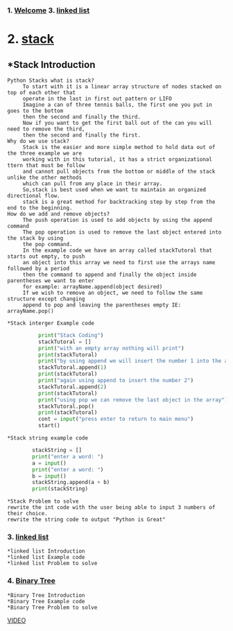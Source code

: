 <!---
moscarelloscott/moscarelloscott is a ✨ special ✨ repository because its `README.md` (this file) appears on your GitHub profile.
You can click the Preview link to take a look at your changes.
--->
 
### 1. [Welcome](https://github.com/moscarelloscott/moscarelloscott/blob/main/CSE212.md)  3. [linked list](https://github.com/moscarelloscott/moscarelloscott/blob/main/linkedlist.md)
# 2. [stack](https://github.com/moscarelloscott/moscarelloscott/blob/main/stack.md)
 ## *Stack Introduction
	Python Stacks what is stack?
		 To start with it is a linear array structure of nodes stacked on top of each other that 
		 operate in the last in first out pattern or LIFO
		 Imagine a can of three tennis balls, the first one you put in goes to the bottom
		 then the second and finally the third.
		 Now if you want to get the first ball out of the can you will need to remove the third,
		 then the second and finally the first. 
	Why do we use stack?
		 Stack is the easier and more simple method to hold data out of the three example we are 
		 working with in this tutorial, it has a strict organizational ttern that must be follow 
		 and cannot pull objects from the bottom or middle of the stack unlike the other methods 
		 which can pull from any place in their array.
		 So,stack is best used when we want to maintain an organized directional flow.
		 stack is a great method for backtracking step by step from the end to the beginning.
	How do we add and remove objects?
		 The push operation is used to add objects by using the append command
		 The pop operation is used to remove the last object entered into the stack by using
		 the pop command.
		 In the example code we have an array called stackTutoral that starts out empty, to push
		 an object into this array we need to first use the arrays name followed by a period 
		 then the command to append and finally the object inside parentheses we want to enter
		 for example: arrayName.append(object desired)
		 If we wish to remove an object, we need to follow the same structure except changing
		 append to pop and leaving the parentheses empty IE: arrayName.pop()

    *Stack interger Example code    
~~~Python
          print("Stack Coding")
          stackTutoral = []
          print("with an empty array nothing will print")
          print(stackTutoral)
          print("by using append we will insert the number 1 into the array")
          stackTutoral.append(1)
          print(stackTutoral)
          print("again using append to insert the number 2")
          stackTutoral.append(2)
          print(stackTutoral)
          print("using pop we can remove the last object in the array")
          stackTutoral.pop()
          print(stackTutoral)
          cont = input("press enter to return to main menu")
          start()        
~~~
    *Stack string example code
~~~Python
	    stackString = []
	    print("enter a word: ")
	    a = input()
	    print("enter a word: ")
	    b = input()
	    stackString.append(a + b)
	    print(stackString)
~~~    
    *Stack Problem to solve
    rewrite the int code with the user being able to input 3 numbers of their choice.
    rewrite the string code to output "Python is Great"
    

### 3. [linked list](https://github.com/moscarelloscott/moscarelloscott/blob/main/linkedlist.md)
    *linked list Introduction
    *linked list Example code
    *linked list Problem to solve

### 4. [Binary Tree](https://github.com/moscarelloscott/moscarelloscott/blob/main/binarytree.md)
    *Binary Tree Introduction
    *Binary Tree Example code
    *Binary Tree Problem to solve

[VIDEO](404)
